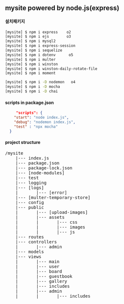 ## mysite powered by node.js(express)

#### 설치패키지

```bash
[mysite] $ npm i express    o2
[mysite] $ npm i ejs        o3
[mysite] $ npm i mysql2
[mysite] $ npm i express-session
[mysite] $ npm i sequelize
[mysite] $ npm i dotenv      o5
[mysite] $ npm i multer 
[mysite] $ npm i winston
[mysite] $ npm i winston-daily-rotate-file
[mysite] $ npm i moment

[mysite] $ npm i -D nodemon   o4
[mysite] $ npm i -D mocha
[mysite] $ npm i -D chai

```

#### scripts in package.json

```json
     "scripts": {
    "start": "node index.js",
    "debug": "nodemon index.js",
    "test" : "npx mocha"
  }
```

#### project structure
<pre>
/mysite
    |--- index.js
    |--- package.json
    |--- package-lock.json
    |--- [node-modules]
    |--- test
    |--- logging
    |--- [logs]
    |       |--- [error]
    |--- [multer-temporary-store]
    |--- config
    |--- public
    |       |--- [upload-images]
    |       |--- assets
    |       |       |--- css
    |       |       |--- images
    |       |       |--- js
    |--- routes
    |--- controllers
    |       |--- admin
    |--- models
    |--- views
    |       |--- main
    |       |--- user
    |       |--- board
    |       |--- guestbook
    |       |--- gallery
    |       |--- includes
    |       |--- admin
    |       |       |--- includes

<pre>

